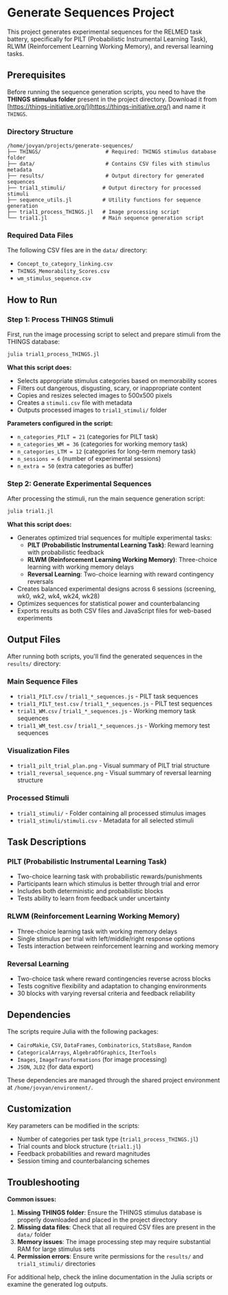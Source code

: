 # Generate Sequences Project

This project generates experimental sequences for the RELMED task battery, specifically for PILT (Probabilistic Instrumental Learning Task), RLWM (Reinforcement Learning Working Memory), and reversal learning tasks.

## Prerequisites

Before running the sequence generation scripts, you need to have the **THINGS stimulus folder** present in the project directory. Download it from [https://things-initiative.org/](https://things-initiative.org/) and name it `THINGS`.

### Directory Structure
```
/home/jovyan/projects/generate-sequences/
├── THINGS/                     # Required: THINGS stimulus database folder
├── data/                       # Contains CSV files with stimulus metadata
├── results/                    # Output directory for generated sequences
├── trial1_stimuli/            # Output directory for processed stimuli
├── sequence_utils.jl          # Utility functions for sequence generation
├── trial1_process_THINGS.jl   # Image processing script
└── trial1.jl                  # Main sequence generation script
```

### Required Data Files
The following CSV files are in the `data/` directory:
- `Concept_to_category_linking.csv`
- `THINGS_Memorability_Scores.csv` 
- `wm_stimulus_sequence.csv`

## How to Run

### Step 1: Process THINGS Stimuli
First, run the image processing script to select and prepare stimuli from the THINGS database:

```bash
julia trial1_process_THINGS.jl
```

**What this script does:**
- Selects appropriate stimulus categories based on memorability scores
- Filters out dangerous, disgusting, scary, or inappropriate content
- Copies and resizes selected images to 500x500 pixels
- Creates a `stimuli.csv` file with metadata
- Outputs processed images to `trial1_stimuli/` folder

**Parameters configured in the script:**
- `n_categories_PILT = 21` (categories for PILT task)
- `n_categories_WM = 36` (categories for working memory task)  
- `n_categories_LTM = 12` (categories for long-term memory task)
- `n_sessions = 6` (number of experimental sessions)
- `n_extra = 50` (extra categories as buffer)

### Step 2: Generate Experimental Sequences
After processing the stimuli, run the main sequence generation script:

```bash
julia trial1.jl
```

**What this script does:**
- Generates optimized trial sequences for multiple experimental tasks:
  - **PILT (Probabilistic Instrumental Learning Task)**: Reward learning with probabilistic feedback
  - **RLWM (Reinforcement Learning Working Memory)**: Three-choice learning with working memory delays
  - **Reversal Learning**: Two-choice learning with reward contingency reversals
- Creates balanced experimental designs across 6 sessions (screening, wk0, wk2, wk4, wk24, wk28)
- Optimizes sequences for statistical power and counterbalancing
- Exports results as both CSV files and JavaScript files for web-based experiments

## Output Files

After running both scripts, you'll find the generated sequences in the `results/` directory:

### Main Sequence Files
- `trial1_PILT.csv` / `trial1_*_sequences.js` - PILT task sequences
- `trial1_PILT_test.csv` / `trial1_*_sequences.js` - PILT test sequences  
- `trial1_WM.csv` / `trial1_*_sequences.js` - Working memory task sequences
- `trial1_WM_test.csv` / `trial1_*_sequences.js` - Working memory test sequences

### Visualization Files
- `trial1_pilt_trial_plan.png` - Visual summary of PILT trial structure
- `trial1_reversal_sequence.png` - Visual summary of reversal learning structure

### Processed Stimuli
- `trial1_stimuli/` - Folder containing all processed stimulus images
- `trial1_stimuli/stimuli.csv` - Metadata for all selected stimuli

## Task Descriptions

### PILT (Probabilistic Instrumental Learning Task)
- Two-choice learning task with probabilistic rewards/punishments
- Participants learn which stimulus is better through trial and error
- Includes both deterministic and probabilistic blocks
- Tests ability to learn from feedback under uncertainty

### RLWM (Reinforcement Learning Working Memory) 
- Three-choice learning task with working memory delays
- Single stimulus per trial with left/middle/right response options
- Tests interaction between reinforcement learning and working memory

### Reversal Learning
- Two-choice task where reward contingencies reverse across blocks
- Tests cognitive flexibility and adaptation to changing environments
- 30 blocks with varying reversal criteria and feedback reliability

## Dependencies

The scripts require Julia with the following packages:
- `CairoMakie`, `CSV`, `DataFrames`, `Combinatorics`, `StatsBase`, `Random`
- `CategoricalArrays`, `AlgebraOfGraphics`, `IterTools`
- `Images`, `ImageTransformations` (for image processing)
- `JSON`, `JLD2` (for data export)

These dependencies are managed through the shared project environment at `/home/jovyan/environment/`.

## Customization

Key parameters can be modified in the scripts:
- Number of categories per task type (`trial1_process_THINGS.jl`)
- Trial counts and block structure (`trial1.jl`)
- Feedback probabilities and reward magnitudes
- Session timing and counterbalancing schemes

## Troubleshooting

**Common issues:**
1. **Missing THINGS folder**: Ensure the THINGS stimulus database is properly downloaded and placed in the project directory
2. **Missing data files**: Check that all required CSV files are present in the `data/` folder  
3. **Memory issues**: The image processing step may require substantial RAM for large stimulus sets
4. **Permission errors**: Ensure write permissions for the `results/` and `trial1_stimuli/` directories

For additional help, check the inline documentation in the Julia scripts or examine the generated log outputs.
